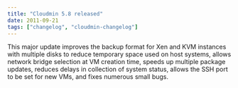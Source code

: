 ```yaml
---
title: "Cloudmin 5.8 released"
date: 2011-09-21
tags: ["changelog", "cloudmin-changelog"]
---
```


This major update improves the backup format for Xen and KVM instances with multiple disks to reduce temporary space used on host systems, allows network bridge selection at VM creation time, speeds up multiple package updates, reduces delays in collection of system status, allows the SSH port to be set for new VMs, and fixes numerous small bugs.
